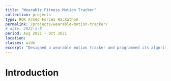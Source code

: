 ```yaml
---
title: "Wearable Fitness Motion Tracker"
collection: projects
type: ROK Armed Forces Hackathon
permalink: /projects/wearable-motion-tracker/ 
# date: 2023-5-8
period: Aug 2021 - Oct 2021
location: 
classes: wide
excerpt: "Designed a wearable motion tracker and programmed its algorithm to track and evaluate user's body postures while doing an exercise."
---
```


# Introduction
